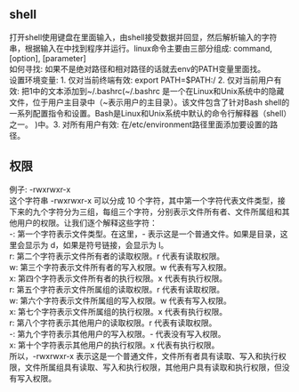 ## shell
打开shell使用键盘在里面输入，由shell接受数据并回显，然后解析输入的字符串，根据输入在中找到程序并运行。linux命令主要由三部分组成: command, [option], [parameter]<br/>
如何寻找: 如果不是绝对路径和相对路径的话就去env的PATH变量里面找。<br/>
设置环境变量: 1. 仅对当前终端有效: export PATH=$PATH:/ 2. 仅对当前用户有效: 把1中的文本添加到~/.bashrc(~/.bashrc 是一个在Linux和Unix系统中的隐藏文件，位于用户主目录中（~表示用户的主目录）。该文件包含了针对Bash shell的一系列配置指令和设置。Bash是Linux和Unix系统中默认的命令行解释器（shell）之一。 )中。3. 对所有用户有效: 在/etc/environment路径里面添加要设置的路径。<br/>
## 权限
例子: -rwxrwxr-x<br/>
这个字符串 -rwxrwxr-x 可以分成 10 个字符，其中第一个字符代表文件类型，接下来的九个字符分为三组，每组三个字符，分别表示文件所有者、文件所属组和其他用户的权限。让我们逐个解释这些字符：<br/>
-: 第一个字符表示文件类型。在这里，- 表示这是一个普通文件。如果是目录，这里会显示为 d，如果是符号链接，会显示为 l。<br/>
r: 第二个字符表示文件所有者的读取权限。r 代表有读取权限。<br/>
w: 第三个字符表示文件所有者的写入权限。w 代表有写入权限。<br/>
x: 第四个字符表示文件所有者的执行权限。x 代表有执行权限。<br/>
r: 第五个字符表示文件所属组的读取权限。r 代表有读取权限。<br/>
w: 第六个字符表示文件所属组的写入权限。w 代表有写入权限。<br/>
x: 第七个字符表示文件所属组的执行权限。x 代表有执行权限。<br/>
r: 第八个字符表示其他用户的读取权限。r 代表有读取权限。<br/>
-: 第九个字符表示其他用户的写入权限。- 代表没有写入权限。<br/>
x: 第十个字符表示其他用户的执行权限。x 代表有执行权限。<br/>
所以，-rwxrwxr-x 表示这是一个普通文件，文件所有者具有读取、写入和执行权限，文件所属组具有读取、写入和执行权限，其他用户具有读取和执行权限，但没有写入权限。<br/>


